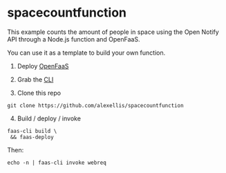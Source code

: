 # spacecountfunction

This example counts the amount of people in space using the Open Notify API through a Node.js function and OpenFaaS.

You can use it as a template to build your own function.

1. Deploy [OpenFaaS](https://www.openfaas.com)

2. Grab the [CLI](https://github.com/openfaas/faas-cli)

3. Clone this repo

```
git clone https://github.com/alexellis/spacecountfunction
```

4. Build / deploy / invoke

```
faas-cli build \
 && faas-deploy
```

Then:

`echo -n | faas-cli invoke webreq`
